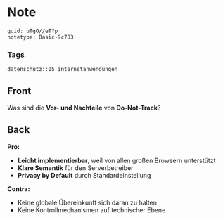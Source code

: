 # Note
```
guid: uTgO//eT?p
notetype: Basic-9c783
```

### Tags
```
datenschutz::05_internetanwendungen
```

## Front
Was sind die <b>Vor- und Nachteile</b> von <b>Do-Not-Track</b>?

## Back
<b>Pro:</b>
<ul>
  <li><b>Leicht implementierbar</b>, weil von allen großen Browsern
  unterstützt
  <li><b>Klare Semantik</b> für den Serverbetreiber
  <li><b>Privacy by Default</b> durch Standardeinstellung
</ul><b>Contra:</b>
<ul>
  <li>Keine globale Übereinkunft sich daran zu halten
  <li>Keine Kontrollmechanismen auf technischer Ebene
</ul>
